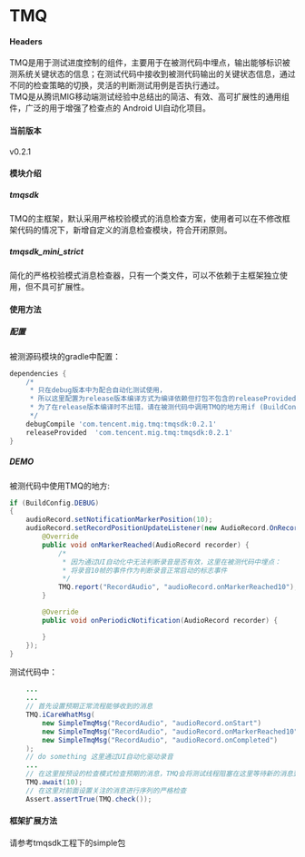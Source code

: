 # TMQ
#### Headers
TMQ是用于测试进度控制的组件，主要用于在被测代码中埋点，输出能够标识被测系统关键状态的信息；在测试代码中接收到被测代码输出的关键状态信息，通过不同的检查策略的切换，灵活的判断测试用例是否执行通过。  
TMQ是从腾讯MIG移动端测试经验中总结出的简洁、有效、高可扩展性的通用组件，广泛的用于增强了检查点的 Android UI自动化项目。
#### 当前版本
v0.2.1
#### 模块介绍
##### tmqsdk
TMQ的主框架，默认采用严格校验模式的消息检查方案，使用者可以在不修改框架代码的情况下，新增自定义的消息检查模块，符合开闭原则。
##### tmqsdk_mini_strict
简化的严格校验模式消息检查器，只有一个类文件，可以不依赖于主框架独立使用，但不具可扩展性。
#### 使用方法
##### 配置
被测源码模块的gradle中配置：
```groovy
dependencies {
    /*
     * 只在debug版本中为配合自动化测试使用，
     * 所以这里配置为release版本编译方式为编译依赖但打包不包含的releaseProvided，
     * 为了在release版本编译时不出错，请在被测代码中调用TMQ的地方用if (BuildConfig.DEBUG)语句包裹
     */
    debugCompile 'com.tencent.mig.tmq:tmqsdk:0.2.1'
    releaseProvided  'com.tencent.mig.tmq:tmqsdk:0.2.1'
}
```
##### DEMO
被测代码中使用TMQ的地方:
```java
if (BuildConfig.DEBUG)
{
    audioRecord.setNotificationMarkerPosition(10);
    audioRecord.setRecordPositionUpdateListener(new AudioRecord.OnRecordPositionUpdateListener() {
        @Override
        public void onMarkerReached(AudioRecord recorder) {
            /*
             * 因为通过UI自动化中无法判断录音是否有效，这里在被测代码中埋点：
             * 将录音10帧的事件作为判断录音正常启动的标志事件
             */
            TMQ.report("RecordAudio", "audioRecord.onMarkerReached10");
        }

        @Override
        public void onPeriodicNotification(AudioRecord recorder) {

        }
    });
}
```
测试代码中：
```java
    ...
    ...
    // 首先设置预期正常流程能够收到的消息
    TMQ.iCareWhatMsg(
        new SimpleTmqMsg("RecordAudio", "audioRecord.onStart")
        new SimpleTmqMsg("RecordAudio", "audioRecord.onMarkerReached10"),
        new SimpleTmqMsg("RecordAudio", "audioRecord.onCompleted")
    );
    // do something 这里通过UI自动化驱动录音
    ...
    // 在这里按预设的检查模式检查预期的消息，TMQ会将测试线程阻塞在这里等待新的消息到来加入检查，最多阻塞10s
    TMQ.await(10); 
    // 在这里对前面设置关注的消息进行序列的严格检查
    Assert.assertTrue(TMQ.check());
```
#### 框架扩展方法
请参考tmqsdk工程下的simple包

